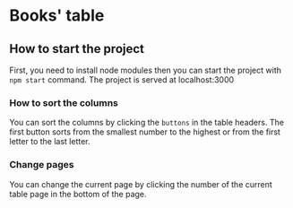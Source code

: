 # Books' table

## How to start the project

First, you need to install node modules then you can start the project with `npm start` command. The project is served at localhost:3000

### How to sort the columns

You can sort the columns by clicking the `buttons` in the table headers. The first button sorts from the smallest number to the highest or from the first letter to the last letter.

### Change pages

You can change the current page by clicking the number of the current table page in the bottom of the page.
